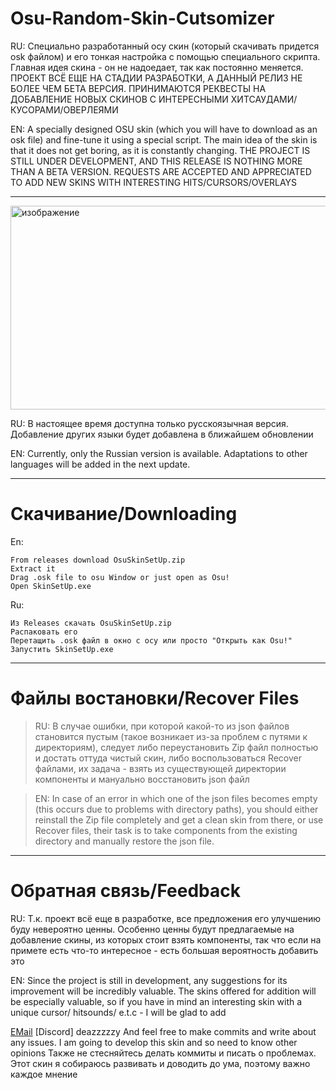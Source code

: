 # Osu-Random-Skin-Cutsomizer
RU: Специально разработанный осу скин (который скачивать придется osk файлом) и его тонкая настройка с помощью специального скрипта. Главная идея скина - он не надоедает, так как постоянно меняется. ПРОЕКТ ВСЁ ЕЩЕ НА СТАДИИ РАЗРАБОТКИ, А ДАННЫЙ РЕЛИЗ НЕ БОЛЕЕ ЧЕМ БЕТА ВЕРСИЯ. ПРИНИМАЮТСЯ РЕКВЕСТЫ НА ДОБАВЛЕНИЕ НОВЫХ СКИНОВ С ИНТЕРЕСНЫМИ ХИТСАУДАМИ/КУСОРАМИ/ОВЕРЛЕЯМИ


EN: A specially designed OSU skin (which you will have to download as an osk file) and fine-tune it using a special script. The main idea of the skin is that it does not get boring, as it is constantly changing. THE PROJECT IS STILL UNDER DEVELOPMENT, AND THIS RELEASE IS NOTHING MORE THAN A BETA VERSION. REQUESTS ARE ACCEPTED AND APPRECIATED TO ADD NEW SKINS WITH INTERESTING HITS/CURSORS/OVERLAYS
***
<img width="893" height="326" alt="изображение" src="https://github.com/user-attachments/assets/309e22de-0f81-41ba-8506-721c87f30250" />

RU: В настоящее время доступна только русскоязычная версия. Добавление других языки будет добавлена в ближайшем обновлении

EN: Currently, only the Russian version is available. Adaptations to other languages will be added in the next update.

***
# Скачивание/Downloading
En:

    From releases download OsuSkinSetUp.zip 
    Extract it
    Drag .osk file to osu Window or just open as Osu!
    Open SkinSetUp.exe
Ru:    

    Из Releases скачать OsuSkinSetUp.zip
    Распаковать его
    Перетащить .osk файл в окно с осу или просто "Открыть как Osu!"
    Запустить SkinSetUp.exe
  ***
# Файлы востановки/Recover Files

> RU: В случае ошибки, при которой какой-то из json файлов становится пустым (такое возникает из-за проблем с путями к директориям), следует либо переустановить Zip файл полностью и достать оттуда чистый скин, либо воспользоваться Recover файлами, их задача - взять из существующей директории компоненты и мануально восстановить json файл


> EN: In case of an error in which one of the json files becomes empty (this occurs due to problems with directory paths), you should either reinstall the Zip file completely and get a clean skin from there, or use Recover files, their task is to take components from the existing directory and manually restore the json file.

***
# Обратная связь/Feedback
RU: Т.к. проект всё еще в разработке, все предложения его улучшению буду невероятно ценны. Особенно ценны будут предлагаемые на добавление скины, из которых стоит взять компоненты, так что если на примете есть что-то интересное - есть большая вероятность добавить это

EN: Since the project is still in development, any suggestions for its improvement will be incredibly valuable. The skins offered for addition will be especially valuable, so if you have in mind an interesting skin with a unique cursor/ hitsounds/ e.t.c - I will be glad to add

[EMail]( mailto:requlis123@gmail.com)
[Discord] deazzzzzy
And feel free to make commits and write about any issues. I am going to develop this skin and so need to know other opinions
Также не стесняйтесь делать коммиты и писать о проблемах. Этот скин я собираюсь развивать и доводить до ума, поэтому важно каждое мнение

